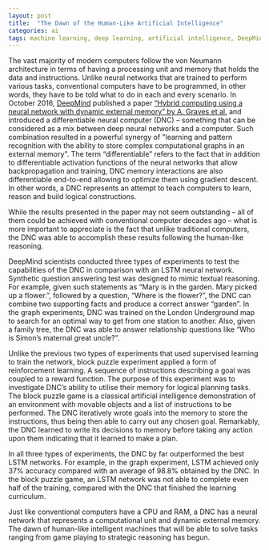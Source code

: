 ```yaml
---
layout: post
title:  "The Dawn of the Human-Like Artificial Intelligence"
categories: ai
tags: machine learning, deep learning, artificial intelligence, DeepMind
---
```

The vast majority of modern computers follow the von Neumann architecture in terms of having a processing unit and memory that holds the data and instructions. Unlike neural networks that are trained to perform various tasks, conventional computers have to be programmed, in other words, they have to be told what to do in each and every scenario. In October 2016, [DeepMind](http://www.deepmind.com) published a paper [“Hybrid computing using a neural network with dynamic external memory” by A. Graves et al.](https://www.nature.com/articles/nature20101.epdf?author_access_token=ImTXBI8aWbYxYQ51Plys8NRgN0jAjWel9jnR3ZoTv0MggmpDmwljGswxVdeocYSurJ3hxupzWuRNeGvvXnoO8o4jTJcnAyhGuZzXJ1GEaD-Z7E6X_a9R-xqJ9TfJWBqz) and introduced a differentiable neural computer (DNC) – something that can be considered as a mix between deep neural networks and a computer. Such combination resulted in a powerful synergy of "learning and pattern recognition with the ability to store complex computational graphs in an external memory". The term “differentiable” refers to the fact that in addition to differentiable activation functions of the neural networks that allow backpropagation and training, DNC memory interactions are also differentiable end-to-end allowing to optimize them using gradient descent. In other words, a DNC represents an attempt to teach computers to learn, reason and build logical constructions.

While the results presented in the paper may not seem outstanding – all of them could be achieved with conventional computer decades ago – what is more important to appreciate is the fact that unlike traditional computers, the DNC was able to accomplish these results following the human-like reasoning.

DeepMind scientists conducted three types of experiments to test the capabilities of the DNC in comparison with an LSTM neural network. Synthetic question answering test was designed to mimic textual reasoning. For example, given such statements as “Mary is in the garden. Mary picked up a flower.”, followed by a question, “Where is the flower?”, the DNC can combine two supporting facts and produce a correct answer “garden”. In the graph experiments, DNC was trained on the London Underground map to search for an optimal way to get from one station to another. Also, given a family tree, the DNC was able to answer relationship questions like “Who is Simon’s maternal great uncle?”.

Unlike the previous two types of experiments that used supervised learning to train the network, block puzzle experiment applied a form of reinforcement learning. A sequence of instructions describing a goal was coupled to a reward function. The purpose of this experiment was to investigate DNC’s ability to utilise their memory for logical planning tasks. The block puzzle game is a classical artificial intelligence demonstration of an environment with movable objects and a list of instructions to be performed. The DNC iteratively wrote goals into the memory to store the instructions, thus being then able to carry out any chosen goal. Remarkably, the DNC learned to write its decisions to memory before taking any action upon them indicating that it learned to make a plan.

In all three types of experiments, the DNC by far outperformed the best LSTM networks. For example, in the graph experiment, LSTM achieved only 37% accuracy compared with an average of 98.8% obtained by the DNC. In the block puzzle game, an LSTM network was not able to complete even half of the training, compared with the DNC that finished the learning curriculum.

Just like conventional computers have a CPU and RAM, a DNC has a neural network that represents a computational unit and dynamic external memory. The dawn of human-like intelligent machines that will be able to solve tasks ranging from game playing to strategic reasoning has begun.
